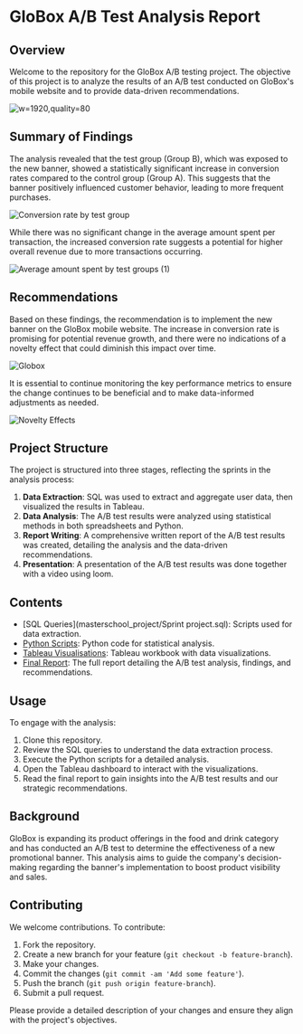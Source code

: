 
# GloBox A/B Test Analysis Report

## Overview

Welcome to the repository for the GloBox A/B testing project. The objective of this project is to analyze the results of an A/B test conducted on GloBox's mobile website and to provide data-driven recommendations.

![w=1920,quality=80](https://github.com/moseskolleh/masterschool_project/assets/33796303/882475ee-6575-4bd3-84aa-bd66cd8628b2)


## Summary of Findings

The analysis revealed that the test group (Group B), which was exposed to the new banner, showed a statistically significant increase in conversion rates compared to the control group (Group A). This suggests that the banner positively influenced customer behavior, leading to more frequent purchases.

![Conversion rate by test group](https://github.com/moseskolleh/masterschool_project/assets/33796303/5e31d09f-39f9-40c2-bcef-ce4f836e4f51)

While there was no significant change in the average amount spent per transaction, the increased conversion rate suggests a potential for higher overall revenue due to more transactions occurring.

![Average amount spent by test groups (1)](https://github.com/moseskolleh/masterschool_project/assets/33796303/ad2b383b-bec4-4b09-81a8-b5d9e3aa426f)

## Recommendations

Based on these findings, the recommendation is to implement the new banner on the GloBox mobile website. The increase in conversion rate is promising for potential revenue growth, and there were no indications of a novelty effect that could diminish this impact over time.

![Globox](https://github.com/moseskolleh/masterschool_project/assets/33796303/074d1a00-73ba-413d-9bcd-67d02575211e)

It is essential to continue monitoring the key performance metrics to ensure the change continues to be beneficial and to make data-informed adjustments as needed.

![Novelty Effects](https://github.com/moseskolleh/masterschool_project/assets/33796303/8ba2e940-0fc2-4fc2-8ae0-23f8d474b485)

## Project Structure

The project is structured into three stages, reflecting the sprints in the analysis process:

1. **Data Extraction**: SQL was used to extract and aggregate user data, then visualized the results in Tableau.
2. **Data Analysis**: The A/B test results were analyzed using statistical methods in both spreadsheets and Python.
3. **Report Writing**: A comprehensive written report of the A/B test results was created, detailing the analysis and the data-driven recommendations.
4. **Presentation**: A presentation of the A/B test results was done together with a video using loom.


## Contents

- [SQL Queries](masterschool_project/Sprint project.sql): Scripts used for data extraction.
- [Python Scripts](./python/analysis.py): Python code for statistical analysis.
- [Tableau Visualisations](https://public.tableau.com/authoring/Data_Sprint_MasterSchool_Project/Conversionratebytestgroup#1): Tableau workbook with data visualizations.
- [Final Report](https://docs.google.com/document/d/1XYlh5UYVe0F6Gmbm7Zn7oRxTqHcwJZggQ9ctzSf7lfo/edit?usp=sharing): The full report detailing the A/B test analysis, findings, and recommendations.

## Usage

To engage with the analysis:

1. Clone this repository.
2. Review the SQL queries to understand the data extraction process.
3. Execute the Python scripts for a detailed analysis.
4. Open the Tableau dashboard to interact with the visualizations.
5. Read the final report to gain insights into the A/B test results and our strategic recommendations.

## Background

GloBox is expanding its product offerings in the food and drink category and has conducted an A/B test to determine the effectiveness of a new promotional banner. This analysis aims to guide the company's decision-making regarding the banner's implementation to boost product visibility and sales.

## Contributing

We welcome contributions. To contribute:

1. Fork the repository.
2. Create a new branch for your feature (`git checkout -b feature-branch`).
3. Make your changes.
4. Commit the changes (`git commit -am 'Add some feature'`).
5. Push the branch (`git push origin feature-branch`).
6. Submit a pull request.

Please provide a detailed description of your changes and ensure they align with the project's objectives.
